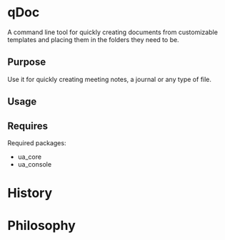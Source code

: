 # qDoc
A command line tool for quickly creating documents from customizable templates and placing them in the folders they need to be.

## Purpose
Use it for quickly creating meeting notes, a journal or any type of file.

## Usage

## Requires
Required packages:

+ ua_core
+ ua_console

# History

# Philosophy

